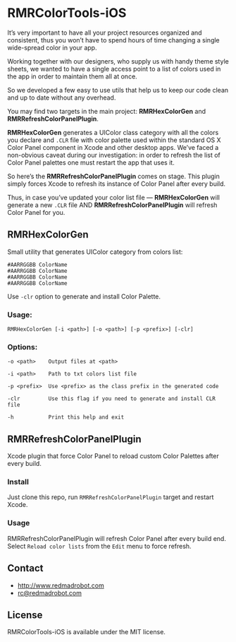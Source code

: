 # RMRColorTools-iOS
It’s very important to have all your project resources organized and consistent, thus you won’t have to spend hours of time changing a single wide-spread color in your app.

Working together with our designers, who supply us with handy theme style sheets, we wanted to have a single access point to a list of colors used in the app in order to maintain them all at once.

So we developed a few easy to use utils that help us to keep our code clean and up to date without any overhead.

You may find two targets in the main project: **RMRHexColorGen** and **RMRRefreshColorPanelPlugin**.

**RMRHexColorGen** generates a UIColor class category with all the colors you declare and `.CLR` file with color palette used within the standard OS X Color Panel component in Xcode and other desktop apps.
We’ve faced a non-obvious caveat during our investigation: in order to refresh the list of Color Panel palettes one must restart the app that uses it.

So here’s the **RMRRefreshColorPanelPlugin** comes on stage. 
This plugin simply forces Xcode to refresh its instance of Color Panel after every build.

Thus, in case you’ve updated your color list file — **RMRHexColorGen** will generate a new `.CLR` file AND **RMRRefreshColorPanelPlugin** will refresh Color Panel for you.



## RMRHexColorGen

Small utility that generates UIColor category from colors list:
```
#AARRGGBB ColorName
#AARRGGBB ColorName
#AARRGGBB ColorName
#AARRGGBB ColorName
```

Use `-clr` option to generate and install Color Palette.

### Usage:
```
RMRHexColorGen [-i <path>] [-o <path>] [-p <prefix>] [-clr]
```

### Options:
```
-o <path>    Output files at <path>

-i <path>    Path to txt colors list file

-p <prefix>  Use <prefix> as the class prefix in the generated code

-clr         Use this flag if you need to generate and install CLR file

-h           Print this help and exit
```



## RMRRefreshColorPanelPlugin

Xcode plugin that force Color Panel to reload custom Color Palettes after every build.

### Install

Just clone this repo, run `RMRRefreshColorPanelPlugin` target and restart Xcode.

### Usage

RMRRefreshColorPanelPlugin will refresh Color Panel after every build end.
Select `Reload color lists` from the `Edit` menu to force refresh.

## Contact

* http://www.redmadrobot.com
* rc@redmadrobot.com



## License

RMRColorTools-iOS is available under the MIT license.
